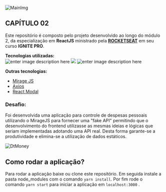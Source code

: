 ![MainImg](https://res.cloudinary.com/dloadb2bx/image/upload/v1635994845/0ff8ac80-8026-11eb-8ed1-e8b77764fbcd_el3ft3.png)

## CAPÍTULO 02 

Este repositório é composto pelo projeto desenvolvido ao longo do módulo 2, da especialização em **ReactJS**  ministrado pela **[ROCKETSEAT](https://www.rocketseat.com.br/)** em seu curso **IGNITE PRO**.

**Tecnologias utilizadas:** <br>![enter image description here](https://img.shields.io/badge/React-20232A?style=for-the-badge&logo=react&logoColor=61DAFB) ![ ](https://img.shields.io/badge/TypeScript-007ACC?style=for-the-badge&logo=typescript&logoColor=white) ![enter image description here](https://img.shields.io/badge/styled--components-DB7093?style=for-the-badge&logo=styled-components&logoColor=white) 

**Outras tecnologias:**

 - [Mirage JS](https://miragejs.com/)
 - [Axios](https://github.com/axios/axios)
 - [React Modal](https://github.com/reactjs/react-modal)

### Desafio:

Foi desenvolvida uma aplicação para controle de despesas pessoais utilizando o MirageJS para fornecer uma "fake API" permitindo que o desenvolvimento do frontend utilizasse as mesmas ideias e lógicas que seriam implementadas adotando uma API real. Desta forma garante-se a produtividade e elimina-se a utilização de dados estáticos.



![DtMoney](https://res.cloudinary.com/dloadb2bx/image/upload/v1636985128/DtMoney_emnciv.gif)


## Como rodar a aplicação?

Para rodar a aplicação baixe ou clone este repositório. Em seguida instale a pasta node_modules com o comando `yarn install`. Por fim rode o comando `yarn start` para iniciar a aplicação em `localhost:3000` .



